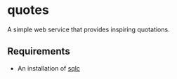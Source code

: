 # quotes

A simple web service that provides inspiring quotations.

## Requirements

- An installation of [sqlc](https://docs.sqlc.dev/en/stable/overview/install.html)
